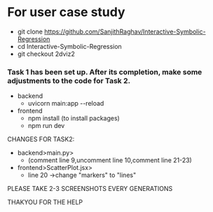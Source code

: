 # For user case study 

- git clone https://github.com/SanjithRaghav/Interactive-Symbolic-Regression
- cd Interactive-Symbolic-Regression
- git checkout 2dviz2 

### Task 1 has been set up. After its completion, make some adjustments to the code for Task 2.

- backend 
     - uvicorn main:app --reload
- frontend 
     - npm install (to install packages)
     - npm run dev

      
CHANGES FOR TASK2:
- backend>main.py>
     - (comment line 9,uncomment line 10,comment line 21-23)
- frontend>ScatterPlot.jsx>
     - line 20 ->change "markers" to "lines"



PLEASE TAKE 2-3 SCREENSHOTS EVERY GENERATIONS 


THAKYOU FOR THE HELP
